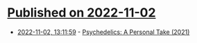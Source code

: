 # [Published on 2022-11-02](index.md)

* [2022-11-02, 13:11:59](https://news.ycombinator.com/item?id=33435140) - [Psychedelics: A Personal Take (2021)](https://ava.substack.com/p/psychedelics-a-personal-take)
